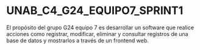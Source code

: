 # UNAB_C4_G24_EQUIPO7_SPRINT1
El propósito del grupo G24 equipo 7 es desarrollar un software que realice acciones como registrar, modificar, eliminar y consultar registros de una base de datos y mostrarlos a través de un frontend web. 
